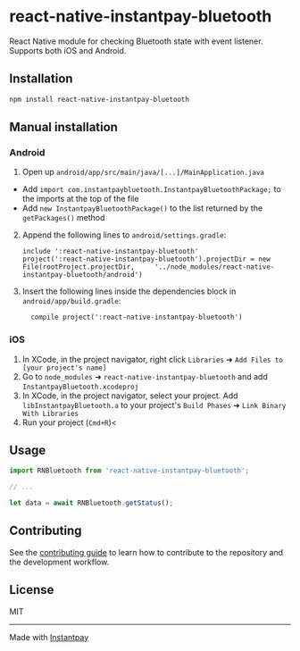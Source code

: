 # react-native-instantpay-bluetooth

React Native module for checking Bluetooth state with event listener. Supports both iOS and Android.

## Installation

```sh
npm install react-native-instantpay-bluetooth
```

## Manual installation
### Android
1. Open up `android/app/src/main/java/[...]/MainApplication.java`
  - Add `import com.instantpaybluetooth.InstantpayBluetoothPackage;` to the imports at the top of the file
  - Add `new InstantpayBluetoothPackage()` to the list returned by the `getPackages()` method
2. Append the following lines to `android/settings.gradle`:
  	```
  	include ':react-native-instantpay-bluetooth'
  	project(':react-native-instantpay-bluetooth').projectDir = new File(rootProject.projectDir, 	'../node_modules/react-native-instantpay-bluetooth/android')
  	```
3. Insert the following lines inside the dependencies block in `android/app/build.gradle`:
  	```
      compile project(':react-native-instantpay-bluetooth')
  	```
### iOS
1. In XCode, in the project navigator, right click `Libraries` ➜ `Add Files to [your project's name]`
2. Go to `node_modules` ➜ `react-native-instantpay-bluetooth` and add `InstantpayBluetooth.xcodeproj`
3. In XCode, in the project navigator, select your project. Add `libInstantpayBluetooth.a` to your project's `Build Phases` ➜ `Link Binary With Libraries`
4. Run your project (`Cmd+R`)<

## Usage

```js
import RNBluetooth from 'react-native-instantpay-bluetooth';

// ...

let data = await RNBluetooth.getStatus();
```

## Contributing

See the [contributing guide](CONTRIBUTING.md) to learn how to contribute to the repository and the development workflow.

## License

MIT

---

Made with [Instantpay](https://www.instantpay.in)
